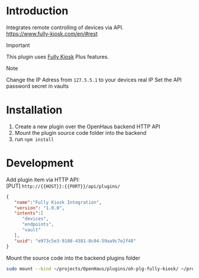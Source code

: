 # Introduction
Integrates remote controlling of devices via API.<br />
https://www.fully-kiosk.com/en/#rest

> [!IMPORTANT]  
> This plugin uses [Fully Kiosk](https://github.com/3cky/mbusd) Plus features.<br />

> [!NOTE]
> Change the IP Adress from `127.5.5.1` to your devices real IP
> Set the API password secret in vaults


# Installation
1) Create a new plugin over the OpenHaus backend HTTP API
2) Mount the plugin source code folder into the backend
3) run `npm install`

# Development
Add plugin item via HTTP API:<br />
[PUT] `http://{{HOST}}:{{PORT}}/api/plugins/`
```json
{
   "name":"Fully Kiosk Integration",
   "version": "1.0.0",
   "intents":[
      "devices",
      "endpoints",
      "vault"
   ],
   "uuid": "e973c5e3-9188-4381-8c04-59aa9c7e2f48"
}
```

Mount the source code into the backend plugins folder
```sh
sudo mount --bind ~/projects/OpenHaus/plugins/oh-plg-fully-kiosk/ ~/projects/OpenHaus/backend/plugins/e973c5e3-9188-4381-8c04-59aa9c7e2f48/
```
